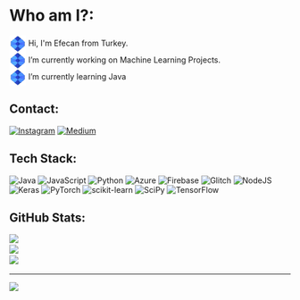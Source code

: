 # Who am I?:
<img align="center" src="images/xe.gif" width="30"> Hi, I'm Efecan from Turkey.<br><img align="center" src="images/xe.gif" width="30"> I’m currently working on Machine Learning Projects. <br><img align="center" src="images/xe.gif" width="30"> I’m currently learning Java


## Contact:
[![Instagram](https://img.shields.io/badge/Instagram-%23E4405F.svg?logo=Instagram&logoColor=white)](https://instagram.com/efecanxrd) [![Medium](https://img.shields.io/badge/Medium-12100E?logo=medium&logoColor=white)](https://medium.com/@efecanxrd) 

## Tech Stack:
![Java](https://img.shields.io/badge/java-%23ED8B00.svg?style=flat&logo=java&logoColor=white) ![JavaScript](https://img.shields.io/badge/javascript-%23323330.svg?style=flat&logo=javascript&logoColor=%23F7DF1E) ![Python](https://img.shields.io/badge/python-3670A0?style=flat&logo=python&logoColor=ffdd54) ![Azure](https://img.shields.io/badge/azure-%230072C6.svg?style=flat&logo=azure-devops&logoColor=white) ![Firebase](https://img.shields.io/badge/firebase-%23039BE5.svg?style=flat&logo=firebase) ![Glitch](https://img.shields.io/badge/glitch-%233333FF.svg?style=flat&logo=glitch&logoColor=white) ![NodeJS](https://img.shields.io/badge/node.js-6DA55F?style=flat&logo=node.js&logoColor=white) ![Keras](https://img.shields.io/badge/Keras-%23D00000.svg?style=flat&logo=Keras&logoColor=white) ![PyTorch](https://img.shields.io/badge/PyTorch-%23EE4C2C.svg?style=flat&logo=PyTorch&logoColor=white) ![scikit-learn](https://img.shields.io/badge/scikit--learn-%23F7931E.svg?style=flat&logo=scikit-learn&logoColor=white) ![SciPy](https://img.shields.io/badge/SciPy-%230C55A5.svg?style=flat&logo=scipy&logoColor=%white) ![TensorFlow](https://img.shields.io/badge/TensorFlow-%23FF6F00.svg?style=flat&logo=TensorFlow&logoColor=white)
## GitHub Stats:
![](https://github-readme-stats.vercel.app/api?username=efecanxrd&theme=swift&hide_border=false&include_all_commits=true&count_private=false)<br/>
![](https://github-readme-streak-stats.herokuapp.com/?user=efecanxrd&theme=swift&hide_border=false)<br/>
![](https://github-readme-stats.vercel.app/api/top-langs/?username=efecanxrd&theme=swift&hide_border=false&include_all_commits=true&count_private=false&layout=compact)

---
[![](https://visitcount.itsvg.in/api?id=efecanxrd&icon=9&color=12)](https://visitcount.itsvg.in)
